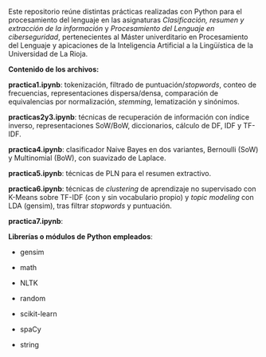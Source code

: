 Este repositorio reúne distintas prácticas realizadas con Python para el procesamiento del lenguaje en las asignaturas *Clasificación, resumen y extracción de la información* y *Procesamiento del Lenguaje en ciberseguridad*, pertenecientes al Máster univerditario en Procesamiento del Lenguaje y apicaciones de la Inteligencia Artificial a la Lingüística de la Universidad de La Rioja.

**Contenido de los archivos:** 

**practica1.ipynb**: tokenización, filtrado de puntuación/*stopwords*, conteo de frecuencias, representaciones dispersa/densa, comparación de equivalencias por normalización, *stemming*, lematización y sinónimos.

**practicas2y3.ipynb**: técnicas de recuperación de información con índice inverso, representaciones SoW/BoW, diccionarios, cálculo de DF, IDF y TF-IDF.

**practica4.ipynb**: clasificador Naive Bayes en dos variantes, Bernoulli (SoW) y Multinomial (BoW), con suavizado de Laplace.

**practica5.ipynb**: técnicas de PLN para el resumen extractivo.

**practica6.ipynb**: técnicas de *clustering* de aprendizaje no supervisado con K-Means sobre TF-IDF (con y sin vocabulario propio) y *topic modeling* con LDA (gensim), tras filtrar *stopwords* y puntuación.

**practica7.ipynb**: 

**Librerías o módulos de Python empleados**:
- gensim

- math

- NLTK

- random

- scikit-learn

- spaCy

- string


